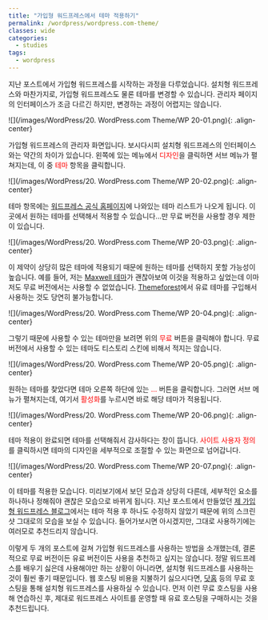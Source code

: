 ```yaml
---
title: "가입형 워드프레스에서 테마 적용하기"
permalink: /wordpress/wordpress.com-theme/
classes: wide
categories:
  - studies
tags:
  - wordpress
---
```


지난 포스트에서 가입형 워드프레스를 시작하는 과정을 다루었습니다. 설치형 워드프레스와 마찬가지로, 가입형 워드프레스도 물론 테마를 변경할 수 있습니다. 관리자 페이지의 인터페이스가 조금 다르긴 하지만, 변경하는 과정이 어렵지는 않습니다.

![](/images/WordPress/20. WordPress.com Theme/WP 20-01.png){: .align-center}

가입형 워드프레스의 관리자 화면입니다. 보시다시피 설치형 워드프레스의 인터페이스와는 약간의 차이가 있습니다. 왼쪽에 있는 메뉴에서 <span style="color:red">디자인</span>을 클릭하면 서브 메뉴가 펼쳐지는데, 이 중 <span style="color:red">테마</span> 항목을 클릭합니다.

![](/images/WordPress/20. WordPress.com Theme/WP 20-02.png){: .align-center}

테마 항목에는 [워드프레스 공식 홈페이지](https://ko.wordpress.org/themes/)에 나와있는 테마 리스트가 나오게 됩니다. 이곳에서 원하는 테마를 선택해서 적용할 수 있습니다...만 무료 버전을 사용할 경우 제한이 있습니다.

![](/images/WordPress/20. WordPress.com Theme/WP 20-03.png){: .align-center}

이 제약이 상당히 많은 테마에 적용되기 때문에 원하는 테마를 선택하지 못할 가능성이 높습니다. 예를 들어, 저는 [Maxwell 테마](https://ko.wordpress.org/themes/maxwell/)가 괜찮아보여 이것을 적용하고 싶었는데 이마저도 무료 버전에서는 사용할 수 없었습니다. [Themeforest](https://themeforest.net/)에서 유료 테마를 구입해서 사용하는 것도 당연히 불가능합니다.

![](/images/WordPress/20. WordPress.com Theme/WP 20-04.png){: .align-center}

그렇기 때문에 사용할 수 있는 테마만을 보려면 위의 <span style="color:red">무료</span> 버튼을 클릭해야 합니다. 무료 버전에서 사용할 수 있는 테마도 티스토리 스킨에 비해서 적지는 않습니다.

![](/images/WordPress/20. WordPress.com Theme/WP 20-05.png){: .align-center}

원하는 테마를 찾았다면 테마 오른쪽 하단에 있는 <span style="color:red">...</span> 버튼을 클릭합니다. 그러면 서브 메뉴가 펼쳐지는데, 여기서 <span style="color:red">활성화</span>를 누르시면 바로 해당 테마가 적용됩니다.

![](/images/WordPress/20. WordPress.com Theme/WP 20-06.png){: .align-center}

테마 적용이 완료되면 테마를 선택해줘서 감사하다는 창이 뜹니다. <span style="color:red">사이트 사용자 정의</span>를 클릭하시면 테마의 디자인을 세부적으로 조절할 수 있는 화면으로 넘어갑니다.

![](/images/WordPress/20. WordPress.com Theme/WP 20-07.png){: .align-center}

이 테마를 적용한 모습니다. 미리보기에서 보던 모습과 상당히 다른데, 세부적인 요소를 하나하나 정해줘야 괜찮은 모습으로 바뀌게 됩니다. 지난 포스트에서 만들었던 [제 가입형 워드프레스 블로그](https://keepmind565409662.wordpress.com/)에서는 테마 적용 후 하나도 수정하지 않았기 때문에 위의 스크린샷 그대로의 모습을 보실 수 있습니다. 들어가보시면 아시겠지만, 그대로 사용하기에는 여러모로 추천드리지 않습니다.

이렇게 두 개의 포스트에 걸쳐 가입형 워드프레스를 사용하는 방법을 소개했는데, 결론적으로 무료 버전이든 유료 버전이든 사용을 추천하고 싶지는 않습니다. 정말 워드프레스를 배우기 싫은데 사용해야만 하는 상황이 아니라면, 설치형 워드프레스를 사용하는 것이 훨씬 좋기 때문입니다. 웹 호스팅 비용을 지불하기 싫으시다면, [닷홈](https://www.dothome.co.kr/web/free/index.php) 등의 무료 호스팅을 통해 설치형 워드프레스를 사용하실 수 있습니다. 먼저 이런 무료 호스팅을 사용해 연습하신 후, 제대로 워드프레스 사이트를 운영할 때 유료 호스팅을 구매하시는 것을 추천드립니다.